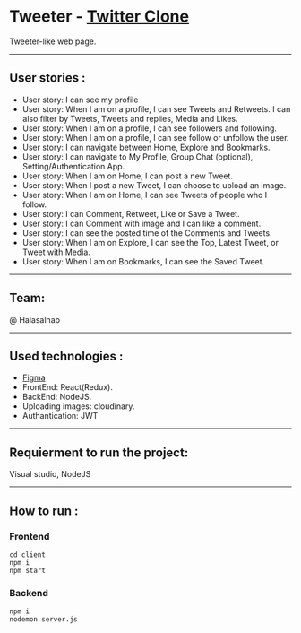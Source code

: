 # Tweeter - [Twitter Clone](https://docs.google.com/document/d/1Lq3bxTL4m_LjMl_6Kltiodl7Mq3CH06guvZASqqs_ho/edit)
Tweeter-like web page.

---------------------------------------------------------------------------------------
## User stories :
- User story: I can see my profile 
- User story: When I am on a profile, I can see Tweets and Retweets. I can also filter by Tweets, Tweets and replies, Media and Likes.
- User story: When I am on a profile, I can see followers and following.
- User story: When I am on a profile, I can see follow or unfollow the user.
- User story: I can navigate between Home, Explore and Bookmarks.
- User story: I can navigate to My Profile, Group Chat (optional), Setting/Authentication App.
- User story: When I am on Home, I can post a new Tweet.
- User story: When I post a new Tweet, I can choose to upload an image.
- User story: When I am on Home, I can see Tweets of people who I follow.
- User story: I can Comment, Retweet, Like or Save a Tweet.
- User story: I can Comment with image and I can like a comment.
- User story: I can see the posted time of the Comments and Tweets.
- User story: When I am on Explore, I can see the Top, Latest Tweet, or Tweet with Media.
- User story: When I am on Bookmarks, I can see the Saved Tweet.
---------------------------------------------------------------------------------------
## Team: 
@ Halasalhab

---------------------------------------------------------------------------------------
## Used technologies :
* [Figma](https://www.figma.com/file/xxf4TG14lpF3vFUbBtEZUR/Tweeter?node-id=1%3A12)
* FrontEnd: React(Redux).
* BackEnd: NodeJS.
* Uploading images: cloudinary.
* Authantication: JWT
---------------------------------------------------------------------------------------
## Requierment to run the project:
Visual studio, NodeJS 

---------------------------------------------------------------------------------------
## How to run :
### Frontend 
```
cd client 
npm i 
npm start
```
### Backend 
```
npm i 
nodemon server.js 
```
